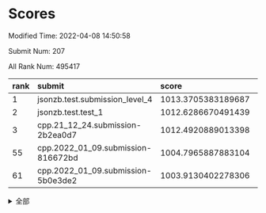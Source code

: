 # Scores

Modified Time: 2022-04-08 14:50:58

Submit Num: 207

All Rank Num: 495417

| rank |               submit               |       score        |       sigma        | pk_num |
| :--- | :--------------------------------- | :----------------- | :----------------- | :----- |
| 1    | jsonzb.test.submission_level_4     | 1013.3705383189687 | 0.8321504204852586 | 9577   |
| 2    | jsonzb.test.test_1                 | 1012.6286670491439 | 0.8229802032333164 | 9572   |
| 3    | cpp.21_12_24.submission-2b2ea0d7   | 1012.4920889013398 | 0.8060953058988355 | 9570   |
| 55   | cpp.2022_01_09.submission-816672bd | 1004.7965887883104 | 0.7016607090889039 | 9572   |
| 61   | cpp.2022_01_09.submission-5b0e3de2 | 1003.9130402278306 | 0.7176994565979669 | 9567   |


<details>
<summary>全部</summary>

| rank |                 submit                 |       score        |       sigma        | pk_num |
| :--- | :------------------------------------- | :----------------- | :----------------- | :----- |
| 1    | jsonzb.test.submission_level_4         | 1013.3705383189687 | 0.8321504204852586 | 9577   |
| 2    | jsonzb.test.test_1                     | 1012.6286670491439 | 0.8229802032333164 | 9572   |
| 3    | cpp.21_12_24.submission-2b2ea0d7       | 1012.4920889013398 | 0.8060953058988355 | 9570   |
| 4    | gobigger.level_3.submission_level_3_3  | 1012.3122997284308 | 0.7846083242714167 | 9574   |
| 5    | gobigger.level_3.submission_level_3_2  | 1011.9187122285398 | 0.7688654168586636 | 9570   |
| 6    | gobigger.level_3.submission_level_3_30 | 1011.9081019260063 | 0.7904863925198558 | 9575   |
| 7    | gobigger.level_3.submission_level_3_10 | 1011.7219871586118 | 0.7761860954745168 | 9570   |
| 8    | gobigger.level_3.submission_level_3_40 | 1011.6723461469035 | 0.7625825393272423 | 9570   |
| 9    | gobigger.level_3.submission_level_3_9  | 1011.6260694347169 | 0.7811758346631913 | 9577   |
| 10   | gobigger.level_3.submission_level_3_37 | 1011.5391508057801 | 0.7667797859946897 | 9577   |
| 11   | gobigger.level_3.submission_level_3_26 | 1011.3897103353122 | 0.7699587258631932 | 9577   |
| 12   | gobigger.level_3.submission_level_3_47 | 1011.0531219200478 | 0.7691607795047807 | 9573   |
| 13   | gobigger.level_3.submission_level_3_28 | 1010.864901163666  | 0.7755497573138188 | 9576   |
| 14   | gobigger.level_3.submission_level_3_32 | 1010.8209152630855 | 0.7632656101662941 | 9575   |
| 15   | gobigger.level_3.submission_level_3_1  | 1010.8094984120636 | 0.780546881195256  | 9577   |
| 16   | gobigger.level_3.submission_level_3_27 | 1010.7878616160925 | 0.7546440193848163 | 9577   |
| 17   | gobigger.level_3.submission_level_3_49 | 1010.4899023528923 | 0.772745855219636  | 9575   |
| 18   | gobigger.level_3.submission_level_3_7  | 1010.4222610330268 | 0.7476256730508728 | 9572   |
| 19   | gobigger.level_3.submission_level_3_36 | 1010.2949710975373 | 0.7831160949713272 | 9574   |
| 20   | gobigger.level_3.submission_level_3_19 | 1010.2773039428496 | 0.7395597149336773 | 9570   |
| 21   | gobigger.level_3.submission_level_3_33 | 1010.1442715148448 | 0.7746839083076613 | 9572   |
| 22   | gobigger.level_3.submission_level_3_43 | 1010.1227939396863 | 0.7609960746739067 | 9572   |
| 23   | gobigger.level_3.submission_level_3_41 | 1009.9893131302462 | 0.7725275718418485 | 9577   |
| 24   | gobigger.level_3.submission_level_3_46 | 1009.9419187528764 | 0.7471391102028724 | 9572   |
| 25   | gobigger.level_3.submission_level_3_31 | 1009.8961149178205 | 0.7750196910715723 | 9578   |
| 26   | gobigger.level_3.submission_level_3_18 | 1009.884678459517  | 0.7745689646767648 | 9577   |
| 27   | gobigger.level_3.submission_level_3_38 | 1009.852187107778  | 0.7440514296116226 | 9576   |
| 28   | gobigger.level_3.submission_level_3_13 | 1009.8198556072625 | 0.7563399299110868 | 9574   |
| 29   | gobigger.level_3.submission_level_3_39 | 1009.7999969073146 | 0.7603138607263363 | 9575   |
| 30   | gobigger.level_3.submission_level_3_24 | 1009.6674404597225 | 0.7830335377082962 | 9567   |
| 31   | gobigger.level_3.submission_level_3_20 | 1009.6493019459908 | 0.7385702262069191 | 9574   |
| 32   | gobigger.level_3.submission_level_3_45 | 1009.6021019908102 | 0.7582688673221886 | 9571   |
| 33   | gobigger.level_3.submission_level_3_35 | 1009.5607395556983 | 0.7596454186605284 | 9572   |
| 34   | gobigger.level_3.submission_level_3_34 | 1009.5416032889236 | 0.7537706336500843 | 9573   |
| 35   | gobigger.level_3.submission_level_3_23 | 1009.5327693209641 | 0.7612059741817606 | 9572   |
| 36   | gobigger.level_3.submission_level_3_0  | 1009.5235906662338 | 0.7610337869242046 | 9567   |
| 37   | gobigger.level_3.submission_level_3_12 | 1009.4983657022213 | 0.743907492024321  | 9572   |
| 38   | gobigger.level_3.submission_level_3_29 | 1009.4832387341573 | 0.764655694999863  | 9576   |
| 39   | gobigger.level_3.submission_level_3_15 | 1009.3888200566334 | 0.7537290275747294 | 9573   |
| 40   | gobigger.level_3.submission_level_3_16 | 1009.3875038059988 | 0.7394498180965506 | 9575   |
| 41   | gobigger.level_3.submission_level_3_22 | 1009.3261682692012 | 0.7635047064191741 | 9571   |
| 42   | gobigger.level_3.submission_level_3_42 | 1009.2521884477433 | 0.7467297097554904 | 9575   |
| 43   | gobigger.level_3.submission_level_3_14 | 1009.0564509268069 | 0.7649759657658071 | 9572   |
| 44   | gobigger.level_3.submission_level_3_48 | 1009.0454430889705 | 0.7457017195727423 | 9573   |
| 45   | gobigger.level_3.submission_level_3_21 | 1009.0309603295376 | 0.7630153908649782 | 9573   |
| 46   | gobigger.level_3.submission_level_3_5  | 1008.806905767617  | 0.7352252275395174 | 9566   |
| 47   | gobigger.level_3.submission_level_3_17 | 1008.6578153079802 | 0.737516622193792  | 9571   |
| 48   | gobigger.level_3.submission_level_3_4  | 1008.6551649236154 | 0.7214135064520705 | 9576   |
| 49   | gobigger.level_3.submission_level_3_25 | 1008.5856237428858 | 0.7330133655797356 | 9573   |
| 50   | gobigger.level_3.submission_level_3_44 | 1008.5821661888248 | 0.7433581706656776 | 9575   |
| 51   | gobigger.level_3.submission_level_3_6  | 1008.4019226622623 | 0.7427364819608512 | 9572   |
| 52   | gobigger.level_3.submission_level_3_8  | 1008.3516921927309 | 0.7360731894525739 | 9569   |
| 53   | gobigger.level_3.submission_level_3_11 | 1007.9805346864945 | 0.7251915377992213 | 9573   |
| 54   | gobigger.level_1.submission_level_1_10 | 1005.3714581669216 | 0.7225609850594612 | 9574   |
| 55   | cpp.2022_01_09.submission-816672bd     | 1004.7965887883104 | 0.7016607090889039 | 9572   |
| 56   | gobigger.level_1.submission_level_1_28 | 1004.5987476276309 | 0.7122432267060735 | 9569   |
| 57   | gobigger.level_1.submission_level_1_7  | 1004.5796576853744 | 0.7308220474230968 | 9568   |
| 58   | gobigger.level_1.submission_level_1_31 | 1004.3177378058263 | 0.7116487668517438 | 9573   |
| 59   | gobigger.level_1.submission_level_1_16 | 1004.2441486886325 | 0.707525874670623  | 9574   |
| 60   | gobigger.level_1.submission_level_1_0  | 1003.9364707929749 | 0.7289631171411208 | 9570   |
| 61   | cpp.2022_01_09.submission-5b0e3de2     | 1003.9130402278306 | 0.7176994565979669 | 9567   |
| 62   | gobigger.level_1.submission_level_1_2  | 1003.9035638309995 | 0.7177259402624924 | 9578   |
| 63   | gobigger.level_1.submission_level_1_11 | 1003.8969131435027 | 0.718726505666635  | 9576   |
| 64   | gobigger.level_1.submission_level_1_12 | 1003.8472198797703 | 0.7292951780095576 | 9577   |
| 65   | gobigger.level_1.submission_level_1_17 | 1003.8326545564454 | 0.7105873384684985 | 9570   |
| 66   | gobigger.level_1.submission_level_1_43 | 1003.7963670280061 | 0.7099258108561194 | 9574   |
| 67   | gobigger.level_1.submission_level_1_34 | 1003.731051761861  | 0.7153016016619246 | 9573   |
| 68   | gobigger.level_1.submission_level_1_37 | 1003.6890870131283 | 0.7143354727034503 | 9576   |
| 69   | gobigger.level_1.submission_level_1_30 | 1003.6672661878724 | 0.7341784389763912 | 9573   |
| 70   | gobigger.level_1.submission_level_1_15 | 1003.5131227892042 | 0.7146033612333478 | 9579   |
| 71   | gobigger.level_1.submission_level_1_23 | 1003.4690946122531 | 0.7188041338166746 | 9576   |
| 72   | gobigger.level_1.submission_level_1_22 | 1003.4276210174089 | 0.707342135350382  | 9574   |
| 73   | gobigger.level_1.submission_level_1_33 | 1003.38854519321   | 0.711921860114009  | 9572   |
| 74   | gobigger.level_1.submission_level_1_21 | 1003.2959007303784 | 0.7184036932300336 | 9569   |
| 75   | gobigger.level_1.submission_level_1_20 | 1003.2434114060815 | 0.7114857135731285 | 9572   |
| 76   | gobigger.level_1.submission_level_1_48 | 1003.2361291227724 | 0.7167544981904593 | 9571   |
| 77   | gobigger.level_1.submission_level_1_29 | 1003.224671319745  | 0.7230993281109358 | 9573   |
| 78   | gobigger.level_1.submission_level_1_1  | 1003.2230366596802 | 0.7093792101992069 | 9574   |
| 79   | gobigger.level_1.submission_level_1_14 | 1003.2106194379754 | 0.7038964043008991 | 9578   |
| 80   | gobigger.level_1.submission_level_1_39 | 1003.1978827769537 | 0.7123097517348488 | 9573   |
| 81   | gobigger.level_1.submission_level_1_32 | 1003.1274230535004 | 0.7291224788849167 | 9575   |
| 82   | gobigger.level_1.submission_level_1_45 | 1003.0905837733746 | 0.7126736953686575 | 9577   |
| 83   | gobigger.level_1.submission_level_1_40 | 1003.0365658930152 | 0.7203006643374055 | 9575   |
| 84   | gobigger.level_1.submission_level_1_18 | 1003.0342030285536 | 0.7008598274171386 | 9575   |
| 85   | gobigger.level_1.submission_level_1_26 | 1003.0232337451678 | 0.7187071989304816 | 9574   |
| 86   | gobigger.level_1.submission_level_1_49 | 1002.9608713140659 | 0.7170001725945775 | 9570   |
| 87   | gobigger.level_1.submission_level_1_4  | 1002.9397120788784 | 0.7245112810693831 | 9571   |
| 88   | gobigger.level_1.submission_level_1_6  | 1002.9322842350588 | 0.6986248551168908 | 9573   |
| 89   | gobigger.level_1.submission_level_1_41 | 1002.8902785977104 | 0.7059495594608238 | 9568   |
| 90   | gobigger.level_1.submission_level_1_19 | 1002.8666472202508 | 0.7197720768664814 | 9573   |
| 91   | gobigger.level_1.submission_level_1_13 | 1002.8493935391309 | 0.7182471528916421 | 9577   |
| 92   | gobigger.level_1.submission_level_1_38 | 1002.7201977794019 | 0.715661254215277  | 9572   |
| 93   | gobigger.level_1.submission_level_1_8  | 1002.7053156220558 | 0.7060496943210017 | 9571   |
| 94   | gobigger.level_1.submission_level_1_25 | 1002.6990657553421 | 0.7057704121668924 | 9576   |
| 95   | gobigger.level_1.submission_level_1_5  | 1002.5237518941997 | 0.7198715390990251 | 9579   |
| 96   | gobigger.level_1.submission_level_1_46 | 1002.4947414102361 | 0.7015539257922887 | 9576   |
| 97   | gobigger.level_1.submission_level_1_36 | 1002.4240125038243 | 0.71544309334573   | 9577   |
| 98   | gobigger.level_1.submission_level_1_35 | 1002.3281970785491 | 0.7182577161889224 | 9576   |
| 99   | gobigger.level_1.submission_level_1_9  | 1002.2862057880141 | 0.7174748922268464 | 9573   |
| 100  | gobigger.level_1.submission_level_1_3  | 1002.2760813787022 | 0.7162241467578466 | 9570   |
| 101  | gobigger.level_1.submission_level_1_47 | 1002.1120748709766 | 0.7016002057406924 | 9577   |
| 102  | gobigger.level_1.submission_level_1_44 | 1002.1041286270943 | 0.7099695062315949 | 9575   |
| 103  | gobigger.level_1.submission_level_1_27 | 1001.9176318399262 | 0.7154112983130254 | 9572   |
| 104  | gobigger.level_1.submission_level_1_42 | 1001.6862407093655 | 0.710051057157075  | 9570   |
| 105  | gobigger.level_1.submission_level_1_24 | 1001.3550467187821 | 0.7100183999875346 | 9570   |
| 106  | gobigger.random.submission_random_22   | 997.6205349032836  | 0.7075822824659261 | 9573   |
| 107  | gobigger.random.submission_random_49   | 997.2211391423408  | 0.7025932431678605 | 9575   |
| 108  | gobigger.random.submission_random_28   | 997.0636666019361  | 0.7042826084300078 | 9569   |
| 109  | gobigger.random.submission_random_1    | 997.0126941090854  | 0.7125899862057116 | 9571   |
| 110  | gobigger.random.submission_random_10   | 996.9670287063554  | 0.7093256853068971 | 9572   |
| 111  | gobigger.random.submission_random_26   | 996.8836740736618  | 0.7138351780600086 | 9571   |
| 112  | gobigger.random.submission_random_20   | 996.8279753940454  | 0.703899628479341  | 9572   |
| 113  | gobigger.random.submission_random_34   | 996.8045640331648  | 0.7149236757081402 | 9577   |
| 114  | gobigger.random.submission_random_13   | 996.6613827224796  | 0.7016718551975609 | 9572   |
| 115  | gobigger.random.submission_random_15   | 996.5830540851433  | 0.7140429959150059 | 9574   |
| 116  | gobigger.random.submission_random_16   | 996.4388431921776  | 0.7195332442587881 | 9572   |
| 117  | gobigger.random.submission_random_25   | 996.422579160158   | 0.7097642159030744 | 9571   |
| 118  | gobigger.random.submission_random_3    | 996.3392903743025  | 0.7116592244106685 | 9572   |
| 119  | gobigger.random.submission_random_44   | 996.3221301580521  | 0.7083262310310449 | 9574   |
| 120  | gobigger.random.submission_random_40   | 996.3017510315426  | 0.709691669268222  | 9577   |
| 121  | gobigger.random.submission_random_17   | 996.2789174119721  | 0.7054563779711891 | 9573   |
| 122  | gobigger.random.submission_random_18   | 996.2232804959397  | 0.7163214697254289 | 9575   |
| 123  | gobigger.random.submission_random_12   | 996.1769862314219  | 0.7216001688615185 | 9566   |
| 124  | gobigger.random.submission_random_36   | 996.1102711585221  | 0.7022887527013255 | 9572   |
| 125  | gobigger.random.submission_random_35   | 996.0430874047586  | 0.6981903317895023 | 9570   |
| 126  | gobigger.random.submission_random_39   | 995.972650702041   | 0.705702224034533  | 9572   |
| 127  | gobigger.random.submission_random_33   | 995.9324424779863  | 0.7140652555964174 | 9573   |
| 128  | gobigger.random.submission_random_7    | 995.9132013671195  | 0.7152300859973182 | 9570   |
| 129  | gobigger.random.submission_random_14   | 995.909630265465   | 0.7087027203517767 | 9571   |
| 130  | gobigger.random.submission_random_11   | 995.8862683337422  | 0.7192448573739946 | 9575   |
| 131  | gobigger.random.submission_random_41   | 995.8377440027733  | 0.7209403219479449 | 9574   |
| 132  | gobigger.random.submission_random_9    | 995.8068505359465  | 0.7164658696438486 | 9574   |
| 133  | gobigger.random.submission_random_2    | 995.8030434766999  | 0.7111402676479452 | 9577   |
| 134  | gobigger.random.submission_random_8    | 995.7622080078187  | 0.7150106633691405 | 9572   |
| 135  | gobigger.random.submission_random_6    | 995.7207577131246  | 0.6907300755161562 | 9572   |
| 136  | gobigger.random.submission_random_23   | 995.7184696349124  | 0.711025608637867  | 9566   |
| 137  | gobigger.random.submission_random_4    | 995.6917220315703  | 0.7095174671142571 | 9568   |
| 138  | gobigger.random.submission_random_45   | 995.6534162340091  | 0.7121001078197587 | 9574   |
| 139  | gobigger.random.submission_random_48   | 995.56783147558    | 0.7114739380832162 | 9574   |
| 140  | gobigger.random.submission_random_38   | 995.5068922581447  | 0.7142361603179248 | 9574   |
| 141  | gobigger.random.submission_random_29   | 995.4672994690425  | 0.7173143255613228 | 9574   |
| 142  | gobigger.random.submission_random_21   | 995.4354504514025  | 0.7048556215016026 | 9574   |
| 143  | gobigger.random.submission_random_5    | 995.4020560904764  | 0.7050500726567934 | 9581   |
| 144  | gobigger.random.submission_random_37   | 995.3594869268256  | 0.714296048923764  | 9577   |
| 145  | gobigger.random.submission_random_31   | 995.3279912330773  | 0.7187760609029055 | 9572   |
| 146  | gobigger.random.submission_random_42   | 995.286848815648   | 0.7096509718206665 | 9575   |
| 147  | gobigger.random.submission_random_30   | 995.1926548483183  | 0.7173074853326626 | 9580   |
| 148  | gobigger.random.submission_random_24   | 995.0928901734243  | 0.7001468400996445 | 9573   |
| 149  | gobigger.random.submission_random_27   | 995.0764838852751  | 0.7075108531238954 | 9572   |
| 150  | gobigger.random.submission_random_43   | 995.0439381689586  | 0.717457795229056  | 9573   |
| 151  | gobigger.random.submission_random_46   | 994.9372168753812  | 0.7140205307643002 | 9573   |
| 152  | gobigger.random.submission_random_47   | 994.9088980855678  | 0.7120526313192848 | 9570   |
| 153  | gobigger.random.submission_random_32   | 994.8408656338677  | 0.7163604153352824 | 9573   |
| 154  | gobigger.random.submission_random_19   | 994.8174874022908  | 0.7273460330383003 | 9575   |
| 155  | gobigger.level_2.submission_level_2_11 | 994.8166898889697  | 0.7138869765380608 | 9573   |
| 156  | gobigger.random.submission_random_0    | 994.683749995029   | 0.711004326030996  | 9573   |
| 157  | gobigger.level_2.submission_level_2_29 | 994.4408299341044  | 0.733573123005603  | 9569   |
| 158  | gobigger.level_2.submission_level_2_33 | 994.0399708771067  | 0.730926874385651  | 9572   |
| 159  | gobigger.level_2.submission_level_2_42 | 993.9185085676736  | 0.7309951801909544 | 9569   |
| 160  | gobigger.level_2.submission_level_2_12 | 993.787982772308   | 0.7334029153693434 | 9572   |
| 161  | gobigger.level_2.submission_level_2_44 | 993.7598343803924  | 0.7211598220716219 | 9577   |
| 162  | gobigger.level_2.submission_level_2_25 | 993.6532522052519  | 0.7322495772950873 | 9572   |
| 163  | gobigger.level_2.submission_level_2_47 | 993.6460252551198  | 0.7306933683628467 | 9574   |
| 164  | gobigger.level_2.submission_level_2_20 | 993.6439260798131  | 0.7398371447129574 | 9576   |
| 165  | gobigger.level_2.submission_level_2_39 | 993.5668145205597  | 0.7389154988740176 | 9573   |
| 166  | gobigger.level_2.submission_level_2_43 | 993.5521779307097  | 0.7179576762879621 | 9577   |
| 167  | gobigger.level_2.submission_level_2_32 | 993.4415857466037  | 0.7545537894263569 | 9572   |
| 168  | gobigger.level_2.submission_level_2_10 | 993.3868001319067  | 0.7448813758147287 | 9571   |
| 169  | gobigger.level_2.submission_level_2_0  | 993.312692946168   | 0.736493103219896  | 9575   |
| 170  | gobigger.level_2.submission_level_2_24 | 993.2589009265782  | 0.7498472884653445 | 9575   |
| 171  | gobigger.level_2.submission_level_2_3  | 993.2258398295569  | 0.7485636691929268 | 9568   |
| 172  | gobigger.level_2.submission_level_2_8  | 993.215136715714   | 0.7436698716783534 | 9568   |
| 173  | gobigger.level_2.submission_level_2_13 | 993.1868900786765  | 0.7343419888962253 | 9574   |
| 174  | gobigger.level_2.submission_level_2_19 | 993.1771854220129  | 0.7304180719582729 | 9576   |
| 175  | gobigger.level_2.submission_level_2_22 | 993.1264918252456  | 0.7399754246028694 | 9569   |
| 176  | gobigger.level_2.submission_level_2_6  | 993.1221034021279  | 0.7353826665502683 | 9570   |
| 177  | gobigger.level_2.submission_level_2_4  | 993.1045752456378  | 0.7512932053819148 | 9574   |
| 178  | gobigger.level_2.submission_level_2_35 | 992.9907421795442  | 0.7287110454736692 | 9575   |
| 179  | gobigger.level_2.submission_level_2_40 | 992.7395456536267  | 0.7349273967072105 | 9579   |
| 180  | gobigger.level_2.submission_level_2_21 | 992.4444561850346  | 0.7349055320935987 | 9572   |
| 181  | gobigger.level_2.submission_level_2_18 | 992.409732747858   | 0.758519517581981  | 9573   |
| 182  | gobigger.level_2.submission_level_2_15 | 992.3955895910295  | 0.7375594813985888 | 9581   |
| 183  | gobigger.level_2.submission_level_2_14 | 992.3755387294933  | 0.7289969839258161 | 9572   |
| 184  | gobigger.level_2.submission_level_2_31 | 992.0865001758075  | 0.7502174409303758 | 9575   |
| 185  | gobigger.level_2.submission_level_2_27 | 992.0555616415826  | 0.7288038672159117 | 9576   |
| 186  | gobigger.level_2.submission_level_2_37 | 991.9945056910656  | 0.7339171362069695 | 9578   |
| 187  | gobigger.level_2.submission_level_2_16 | 991.9809504447062  | 0.7476989897676327 | 9573   |
| 188  | gobigger.level_2.submission_level_2_23 | 991.9102026339793  | 0.7203284561692296 | 9573   |
| 189  | gobigger.level_2.submission_level_2_1  | 991.8944694693961  | 0.7546613859032937 | 9572   |
| 190  | gobigger.level_2.submission_level_2_41 | 991.753979658725   | 0.7373760473915894 | 9573   |
| 191  | gobigger.level_2.submission_level_2_26 | 991.7468931075097  | 0.7433580501020195 | 9573   |
| 192  | gobigger.level_2.submission_level_2_34 | 991.6757115597559  | 0.7472614475472861 | 9576   |
| 193  | gobigger.level_2.submission_level_2_49 | 991.5656653859237  | 0.7357550359072671 | 9570   |
| 194  | gobigger.level_2.submission_level_2_46 | 991.5235639194336  | 0.738747142646963  | 9577   |
| 195  | gobigger.level_2.submission_level_2_36 | 991.5177766612557  | 0.7414798841240756 | 9573   |
| 196  | gobigger.level_2.submission_level_2_48 | 991.4848162862484  | 0.7347792281215256 | 9572   |
| 197  | gobigger.level_2.submission_level_2_9  | 991.2216108667525  | 0.7760460648189642 | 9569   |
| 198  | gobigger.level_2.submission_level_2_45 | 991.1627649569466  | 0.7587208384349752 | 9577   |
| 199  | gobigger.level_2.submission_level_2_7  | 991.1585428336272  | 0.7731413992902753 | 9574   |
| 200  | gobigger.level_2.submission_level_2_38 | 991.1272351185949  | 0.7785278451223655 | 9574   |
| 201  | gobigger.level_2.submission_level_2_17 | 991.0329855495343  | 0.7638603568279029 | 9573   |
| 202  | gobigger.level_2.submission_level_2_30 | 990.8085095927071  | 0.7607099634603747 | 9574   |
| 203  | gobigger.level_2.submission_level_2_5  | 990.7219115457824  | 0.7381466319381481 | 9574   |
| 204  | gobigger.level_2.submission_level_2_28 | 990.5109486345661  | 0.7490888943467692 | 9572   |
| 205  | gobigger.level_2.submission_level_2_2  | 990.0973039524769  | 0.7553112167277369 | 9577   |
| 206  | gobigger.none.submission_none_0        | 976.9748989929606  | 1.3154924674001744 | 9571   |
| 207  | gobigger.none.submission_none_1        | 976.6879122053766  | 1.3480812795898527 | 9579   |

</details>